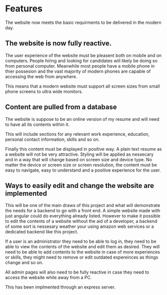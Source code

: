 # Features
The website now meets the basic requirments to be delivered in the modern day.

## The website is now fully reactive. 
The user experience of the website must be pleasent both on mobile and on computers. People hiring and looking for candidates will likely be doing so from personal computer. Meanwhile most people have a mobile phone in thier possesion and the vast majority of modern phones are capable of accessing the web from anywhere. 

This means that a modern website must support all screen sizes from small phone screens to ultra wide monitors.

## Content are pulled from a database
The website is suppose to be an online version of my resume and will need to have all its contents within it.

This will include sections for any relevant work experience, education, personal contact information, skills and so on. 

Finally this content must be displayed in positive way. A plain text resume as a website will not be very attractive. Styling will be applied as nessecary and in a way that will change based on screen size and device type. No matter the device or screen size or screen resolution, the content must be easy to navigate, easy to understand and a positive experience for the user.

## Ways to easily edit and change the website are implemented
This will be one of the main draws of this project and what will demonstrate the needs for a backend to go with a front end. A simple website made with just angular could do everything already listed. However to make it possible to edit the contents of a website without the aid of a developer, a backend of some sort is nessesary weather your using amazon web services or a dedicated backend like this project.

If a user is an administrator they need to be able to log in, they need to be able to view the contents of the website and edit them as desired. They will need to be able to add contents to the website in case of more experiences or skills, they might need to remove or edit outdated expereinces as things change and so on.

All admin pages will also need to be fully reactive in case they need to access the website while away from a PC. 

This has been implmented through an express server.